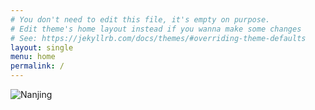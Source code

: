 ```yaml
---
# You don't need to edit this file, it's empty on purpose.
# Edit theme's home layout instead if you wanna make some changes
# See: https://jekyllrb.com/docs/themes/#overriding-theme-defaults
layout: single
menu: home
permalink: /
---
```


![Nanjing](http://www.kandisheng.com/wp-content/uploads/2016/10/b3.jpg)
